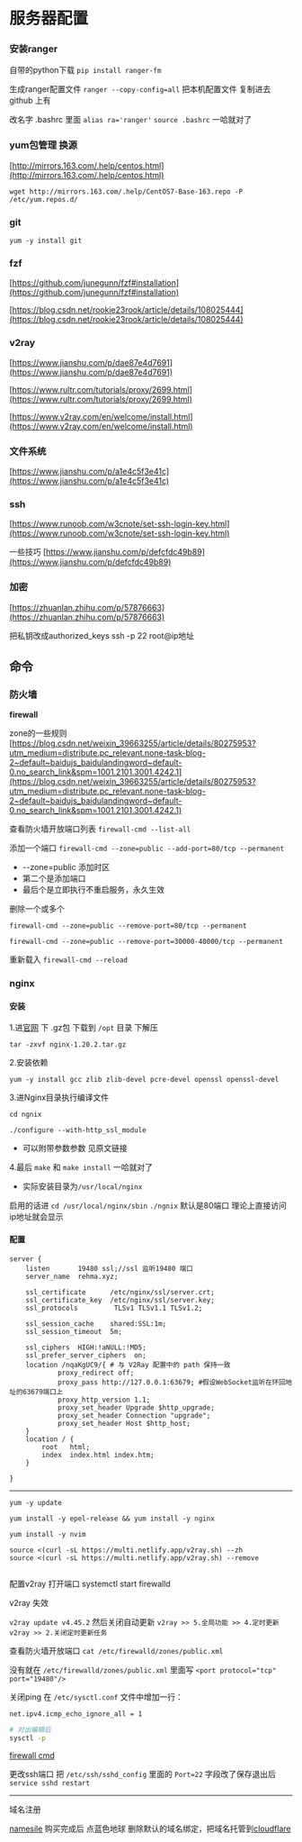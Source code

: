 # 服务器配置

### 安装ranger
自带的python下载
`pip install ranger-fm`

生成ranger配置文件
`ranger --copy-config=all` 
把本机配置文件 复制进去 github 上有


改名字
.bashrc 里面 `alias ra='ranger'` `source .bashrc` 一哈就对了

### yum包管理 换源
[http://mirrors.163.com/.help/centos.html](http://mirrors.163.com/.help/centos.html) 

`wget http://mirrors.163.com/.help/CentOS7-Base-163.repo -P /etc/yum.repos.d/`

### git
`yum -y install git`

### fzf
[https://github.com/junegunn/fzf#installation](https://github.com/junegunn/fzf#installation) 

[https://blog.csdn.net/rookie23rook/article/details/108025444](https://blog.csdn.net/rookie23rook/article/details/108025444) 


### v2ray
[https://www.jianshu.com/p/dae87e4d7691](https://www.jianshu.com/p/dae87e4d7691) 

[https://www.rultr.com/tutorials/proxy/2699.html](https://www.rultr.com/tutorials/proxy/2699.html) 

[https://www.v2ray.com/en/welcome/install.html](https://www.v2ray.com/en/welcome/install.html) 

### 文件系统
[https://www.jianshu.com/p/a1e4c5f3e41c](https://www.jianshu.com/p/a1e4c5f3e41c) 

### ssh
[https://www.runoob.com/w3cnote/set-ssh-login-key.html](https://www.runoob.com/w3cnote/set-ssh-login-key.html) 

一些技巧
[https://www.jianshu.com/p/defcfdc49b89](https://www.jianshu.com/p/defcfdc49b89) 


### 加密
[https://zhuanlan.zhihu.com/p/57876663](https://zhuanlan.zhihu.com/p/57876663) 

把私钥改成authorized_keys
ssh -p 22 root@ip地址

## 命令
### 防火墙
__firewall__ 

zone的一些规则
[https://blog.csdn.net/weixin_39663255/article/details/80275953?utm_medium=distribute.pc_relevant.none-task-blog-2~default~baidujs_baidulandingword~default-0.no_search_link&spm=1001.2101.3001.4242.1](https://blog.csdn.net/weixin_39663255/article/details/80275953?utm_medium=distribute.pc_relevant.none-task-blog-2~default~baidujs_baidulandingword~default-0.no_search_link&spm=1001.2101.3001.4242.1) 

查看防火墙开放端口列表
`firewall-cmd --list-all` 

添加一个端口
`firewall-cmd --zone=public --add-port=80/tcp --permanent` 

+ --zone=public 添加时区
+ 第二个是添加端口
+ 最后个是立即执行不重启服务，永久生效

删除一个或多个

`firewall-cmd --zone=public --remove-port=80/tcp --permanent` 

`firewall-cmd --zone=public --remove-port=30000-40000/tcp --permanent` 

重新载入
`firewall-cmd --reload` 

### nginx
#### 安装
1.进[官网](http://nginx.org/en/download.html) 下 .gz包 下载到 `/opt` 目录 下解压

`tar -zxvf nginx-1.20.2.tar.gz` 

2.安装依赖

`yum -y install gcc zlib zlib-devel pcre-devel openssl openssl-devel` 

3.进Nginx目录执行编译文件

`cd ngnix`

`./configure --with-http_ssl_module` 

+ 可以附带参数参数 见原文链接

4.最后 `make` 和 `make install` 一哈就对了

+ 实际安装目录为`/usr/local/nginx`

启用的话进 `cd /usr/local/nginx/sbin` `./ngnix` 默认是80端口 理论上直接访问ip地址就会显示

#### 配置
```nginx
server {
    listen       19480 ssl;//ssl 监听19480 端口
    server_name  rehma.xyz;

    ssl_certificate      /etc/nginx/ssl/server.crt;
    ssl_certificate_key  /etc/nginx/ssl/server.key;
    ssl_protocols         TLSv1 TLSv1.1 TLSv1.2;
    
    ssl_session_cache    shared:SSL:1m;
    ssl_session_timeout  5m;
    
    ssl_ciphers  HIGH:!aNULL:!MD5;
    ssl_prefer_server_ciphers  on;
    location /nqaKgUC9/{ # 与 V2Ray 配置中的 path 保持一致
            proxy_redirect off;
            proxy_pass http://127.0.0.1:63679; #假设WebSocket监听在环回地址的63679端口上
            proxy_http_version 1.1;
            proxy_set_header Upgrade $http_upgrade;
            proxy_set_header Connection "upgrade";
            proxy_set_header Host $http_host;
    }
    location / {
        root   html;
        index  index.html index.htm;
    }

}
```

---

```
yum -y update

yum install -y epel-release && yum install -y nginx

yum install -y nvim

source <(curl -sL https://multi.netlify.app/v2ray.sh) --zh
source <(curl -sL https://multi.netlify.app/v2ray.sh) --remove


```
配置v2ray 打开端口
systemctl start firewalld

v2ray 失效

`v2ray update v4.45.2` 然后关闭自动更新 `v2ray >> 5.全局功能 >> 4.定时更新v2ray >> 2.关闭定时更新任务` 


查看防火墙开放端口 `cat /etc/firewalld/zones/public.xml`

没有就在 `/etc/firewalld/zones/public.xml` 里面写 `<port protocol="tcp" port="19480"/>` 

关闭ping 在 `/etc/sysctl.conf` 文件中增加一行：

```bash
net.ipv4.icmp_echo_ignore_all = 1

# 对出编辑后
sysctl -p

```

[firewall cmd](https://www.cnblogs.com/moxiaoan/p/5683743.html) 

更改ssh端口 把 `/etc/ssh/sshd_config` 里面的 `Port=22` 字段改了保存退出后 `service sshd restart` 



--------
域名注册

[namesile](https://www.namesilo.com/account_home.php)  购买完成后 点蓝色地球 删除默认的域名绑定，把域名托管到[cloudflare](https://dash.cloudflare.com/) 
